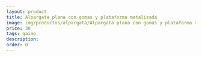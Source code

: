```yaml
---
layout: product
title: Alpargata plana con gomas y plataforma metalizada
image: img/productos/alpargata/Alpargata plana con gomas y plataforma metalizada=38=gaimo.webp
price: 38
tags: gaimo
description: 
order: 0
---
```

